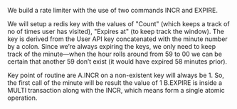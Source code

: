 We build a rate limiter with the use of two commands INCR and EXPIRE.

We will setup a redis key with the values of "Count" (which keeps a track of no of times user has visited), "Expires at" (to keep track the window). The key is derived from the User API key concatenated with the minute number by a colon. Since we’re always expiring the keys, we only need to keep track of the minute—when the hour rolls around from 59 to 00 we can be certain that another 59 don’t exist (it would have expired 58 minutes prior).

Key point of routine are 
A.INCR on a non-existent key will always be 1. So, the first call of the minute will be result the value of 1
B.EXPIRE is inside a MULTI transaction along with the INCR, which means form a single atomic operation.

